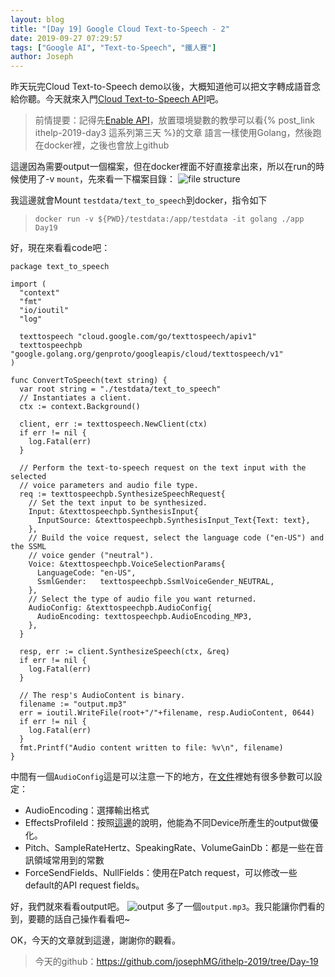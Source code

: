 ```yaml
---
layout: blog
title: "[Day 19] Google Cloud Text-to-Speech - 2"
date: 2019-09-27 07:29:57
tags: ["Google AI", "Text-to-Speech", "鐵人賽"]
author: Joseph
---
```

昨天玩完Cloud Text-to-Speech demo以後，大概知道他可以把文字轉成語音念給你聽。今天就來入門[Cloud Text-to-Speech API](https://cloud.google.com/text-to-speech/docs/?hl=zh-tw)吧。

> 前情提要：記得先[Enable API](https://console.cloud.google.com/apis/library)，放置環境變數的教學可以看{% post_link ithelp-2019-day3 這系列第三天 %}的文章
> 語言一樣使用Golang，然後跑在docker裡，之後也會放上github
<!-- more -->

這邊因為需要output一個檔案，但在docker裡面不好直接拿出來，所以在run的時候使用了-v `mount`，先來看一下檔案目錄：
![file structure](file-structure.jpg)

我這邊就會Mount `testdata/text_to_speech`到docker，指令如下
> `docker run -v ${PWD}/testdata:/app/testdata -it golang ./app Day19`

好，現在來看看code吧：
```golang
package text_to_speech

import (
  "context"
  "fmt"
  "io/ioutil"
  "log"

  texttospeech "cloud.google.com/go/texttospeech/apiv1"
  texttospeechpb "google.golang.org/genproto/googleapis/cloud/texttospeech/v1"
)

func ConvertToSpeech(text string) {
  var root string = "./testdata/text_to_speech"
  // Instantiates a client.
  ctx := context.Background()

  client, err := texttospeech.NewClient(ctx)
  if err != nil {
    log.Fatal(err)
  }

  // Perform the text-to-speech request on the text input with the selected
  // voice parameters and audio file type.
  req := texttospeechpb.SynthesizeSpeechRequest{
    // Set the text input to be synthesized.
    Input: &texttospeechpb.SynthesisInput{
      InputSource: &texttospeechpb.SynthesisInput_Text{Text: text},
    },
    // Build the voice request, select the language code ("en-US") and the SSML
    // voice gender ("neutral").
    Voice: &texttospeechpb.VoiceSelectionParams{
      LanguageCode: "en-US",
      SsmlGender:   texttospeechpb.SsmlVoiceGender_NEUTRAL,
    },
    // Select the type of audio file you want returned.
    AudioConfig: &texttospeechpb.AudioConfig{
      AudioEncoding: texttospeechpb.AudioEncoding_MP3,
    },
  }

  resp, err := client.SynthesizeSpeech(ctx, &req)
  if err != nil {
    log.Fatal(err)
  }

  // The resp's AudioContent is binary.
  filename := "output.mp3"
  err = ioutil.WriteFile(root+"/"+filename, resp.AudioContent, 0644)
  if err != nil {
    log.Fatal(err)
  }
  fmt.Printf("Audio content written to file: %v\n", filename)
}
```

中間有一個`AudioConfig`這是可以注意一下的地方，在[文件](https://godoc.org/google.golang.org/api/texttospeech/v1beta1#AudioConfig)裡她有很多參數可以設定：
- AudioEncoding：選擇輸出格式
- EffectsProfileId：按照[這邊](https://cloud.google.com/text-to-speech/docs/audio-profiles)的說明，他能為不同Device所產生的output做優化。
- Pitch、SampleRateHertz、SpeakingRate、VolumeGainDb：都是一些在音訊領域常用到的常數
- ForceSendFields、NullFields：使用在Patch request，可以修改一些default的API request fields。

好，我們就來看看output吧。
![output](output.jpg)
多了一個`output.mp3`。我只能讓你們看的到，要聽的話自己操作看看吧~

OK，今天的文章就到這邊，謝謝你的觀看。
> 今天的github：https://github.com/josephMG/ithelp-2019/tree/Day-19
